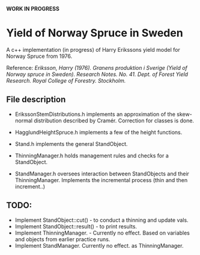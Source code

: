 **WORK IN PROGRESS**

# Yield of Norway Spruce in Sweden

A c++ implementation (in progress) of Harry Erikssons yield model for Norway Spruce from 1976.

Reference:
*Eriksson, Harry (1976). Granens produktion i Sverige (Yield of Norway spruce in Sweden). Research Notes. No. 41. Dept. of Forest Yield Research. Royal College of Forestry. Stockholm.*

## File description

* ErikssonStemDistributions.h implements an approximation of the skew-normal distribution described by Cramér. Correction for classes is done. 

* HagglundHeightSpruce.h implements a few of the height functions.

* Stand.h implements the general StandObject.

* ThinningManager.h holds management rules and checks for a StandObject.

* StandManager.h oversees interaction between StandObjects and their ThinningManager. Implements the incremental process (thin and then increment..)

## TODO:
* Implement StandObject::cut() - to conduct a thinning and update vals.
* Implement StandObject::result() - to print results.
* Implement ThinningManager. - Currently no effect. Based on variables and objects from earlier practice runs.
* Implement StandManager. Currently no effect. as ThinningManager.